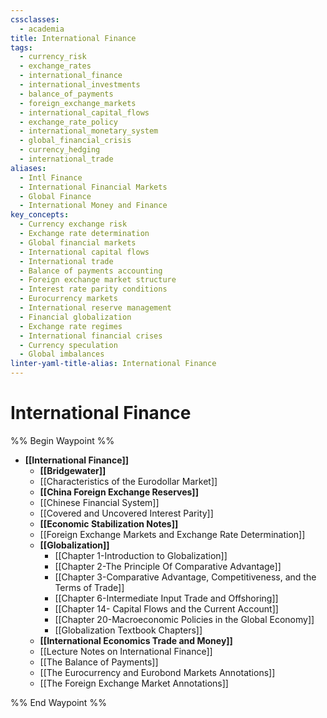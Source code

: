 ```yaml
---
cssclasses:
  - academia
title: International Finance
tags:
  - currency_risk
  - exchange_rates
  - international_finance
  - international_investments
  - balance_of_payments
  - foreign_exchange_markets
  - international_capital_flows
  - exchange_rate_policy
  - international_monetary_system
  - global_financial_crisis
  - currency_hedging
  - international_trade
aliases:
  - Intl Finance
  - International Financial Markets
  - Global Finance
  - International Money and Finance
key_concepts:
  - Currency exchange risk
  - Exchange rate determination
  - Global financial markets
  - International capital flows
  - International trade
  - Balance of payments accounting
  - Foreign exchange market structure
  - Interest rate parity conditions
  - Eurocurrency markets
  - International reserve management
  - Financial globalization
  - Exchange rate regimes
  - International financial crises
  - Currency speculation
  - Global imbalances
linter-yaml-title-alias: International Finance
---
```


# International Finance

%% Begin Waypoint %%
- **[[International Finance]]**
	- **[[Bridgewater]]**
	- [[Characteristics of the Eurodollar Market]]
	- **[[China Foreign Exchange Reserves]]**
	- [[Chinese Financial System]]
	- [[Covered and Uncovered Interest Parity]]
	- **[[Economic Stabilization Notes]]**
	- [[Foreign Exchange Markets and Exchange Rate Determination]]
	- **[[Globalization]]**
		- [[Chapter 1-Introduction to Globalization]]
		- [[Chapter 2-The Principle Of Comparative Advantage]]
		- [[Chapter 3-Comparative Advantage, Competitiveness, and the Terms of Trade]]
		- [[Chapter 6-Intermediate Input Trade and Offshoring]]
		- [[Chapter 14- Capital Flows and the Current Account]]
		- [[Chapter 20-Macroeconomic Policies in the Global Economy]]
		- [[Globalization Textbook Chapters]]
	- **[[International Economics Trade and Money]]**
	- [[Lecture Notes on International Finance]]
	- [[The Balance of Payments]]
	- [[The Eurocurrency and Eurobond Markets Annotations]]
	- [[The Foreign Exchange Market Annotations]]

%% End Waypoint %%